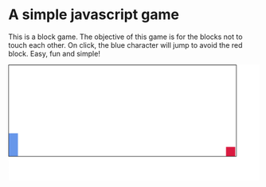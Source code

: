 # A simple javascript game

This is a block game. The objective of this game is for the blocks not to touch each other. On click, the blue character will jump to avoid the red block. Easy, fun and simple!

![Screen Shot of Block Game](game.png)
